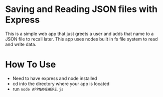 Saving and Reading JSON files with Express
========
This is a simple web app that just greets a user and adds that name to a JSON file to recall later. This app uses nodes built in fs file system to read and write data.

How To Use
==========
* Need to have express and node installed
* cd into the directory where your app is located
* run `node APPNAMEHERE.js`